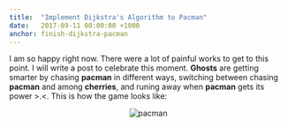 ```yaml
---
title:  "Implement Dijkstra's Algorithm to Pacman"
date:   2017-09-11 00:00:00 +1000
anchor: finish-dijkstra-pacman
---
```

I am so happy right now. There were a lot of painful works to get to this point. I will write a post to celebrate this moment. **Ghosts** are getting smarter by chasing **pacman** in different ways, switching between chasing **pacman** and among **cherries**, and runing away when **pacman** gets its power >.<. This is how the game looks like:
<p align="center">
<img alt="pacman" src="https://thumbs.gfycat.com/FantasticFondBarnowl-size_restricted.gif"/>
</p> 